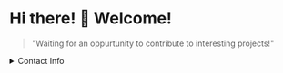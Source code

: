 # Hi there! 👋 Welcome!

> "Waiting for an oppurtunity to contribute to interesting projects!"

<details>
    <summary> Contact Info</summary>

    - [ePortfolio](https://praneeth-rdy.github.io/ "GitHub Offered Page")

    - [Linkedin](https://www.linkedin.com/in/praneeth- "My LinkedIn Profile")

    - [Mail](mailto:k.praneeth1199@iitkgp.ac.in "Contact via Mail")
</details>